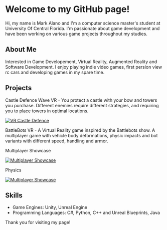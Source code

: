 # Welcome to my GitHub page!

Hi, my name is Mark Alano and I'm a computer science master's student at University Of Central Florida. I'm passionate about game development and have been working on various game projects throughout my studies.

## About Me

Interested in Game Developement, Virtual Reality, Augmented Reality and Software Development. I enjoy playing indie video games, first persion view rc cars and developing games in my spare time. 

## Projects

Castle Defence Wave VR - You protect a castle with your bow and towers you purchase. Different enemies require different strategies, and requiring you to place towers in optimal locations. 

  [![VR Castle Defence](https://img.youtube.com/vi/qs9IigFndK0/0.jpg)](https://www.youtube.com/watch?v=qs9IigFndK0)

BattleBots VR - A Virtual Reality game inspired by the Battlebots show. A multiplayer game with vehicle body deformations, physic impacts and bot variants with different speed, handling and armor.

  Multiplayer Showcase
  
  [![Multiplayer Showcase](https://img.youtube.com/vi/edE5CJS_Tfo/0.jpg)](https://www.youtube.com/watch?v=edE5CJS_Tfo)

  Physics
  
  [![Multiplayer Showcase](https://img.youtube.com/vi/6CyhPZvYogQ/0.jpg)](https://www.youtube.com/watch?v=6CyhPZvYogQ?t=156)

## Skills

- Game Engines: Unity, Unreal Engine
- Programming Languages: C#, Python, C++ and Unreal Blueprints, Java

Thank you for visiting my page!

